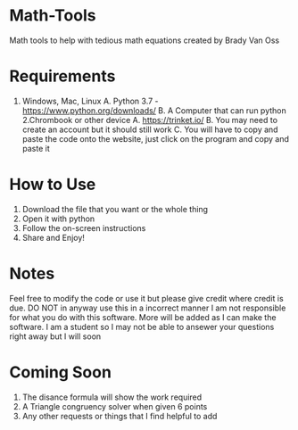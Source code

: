 # Math-Tools
Math tools to help with tedious math equations created by Brady Van Oss

# Requirements
1. Windows, Mac, Linux
  A. Python 3.7 - https://www.python.org/downloads/
  B. A Computer that can run python
2.Chrombook or other device
  A. https://trinket.io/
  B. You may need to create an account but it should still work
  C. You will have to copy and paste the code onto the website, just click on the program and copy and paste it

# How to Use
1. Download the file that you want or the whole thing
2. Open it with python
3. Follow the on-screen instructions
4. Share and Enjoy!

# Notes
Feel free to modify the code or use it but please give credit where credit is due. DO NOT in anyway use this in a incorrect manner I am not responsible for what you do with this software. More will be added as I can make the software.
I am a student so I may not be able to ansewer your questions right away but I will soon

# Coming Soon
1. The disance formula will show the work required
2. A Triangle congruency solver when given 6 points
3. Any other requests or things that I find helpful to add

